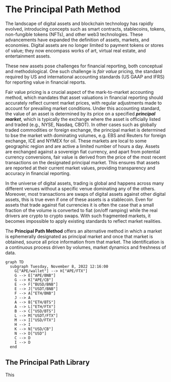 # The Principal Path Method

The landscape of digital assets and blockchain technology has rapidly evolved, introducing concepts such as smart contracts, stablecoins, tokens, non-fungible tokens (NFTs), and other web3 technologies. These advancements have expanded the definition of assets, markets, and economies. Digital assets are no longer limited to payment tokens or stores of value; they now encompass works of art, virtual real estate, and entertainment assets.

These new assets pose challenges for financial reporting, both conceptual and methodological. One such challenge is _fair value_ pricing, the standard required by US and international accounting standards (US GAAP and IFRS) for reporting value in financial reports.

Fair value pricing is a crucial aspect of the mark-to-market accounting method, which mandates that asset valuations in financial reporting should accurately reflect current market prices, with regular adjustments made to account for prevailing market conditions. Under this accounting standard, the value of an asset is determined by its price on a specified **_principal market_**, which is typically the exchange where the asset is officially listed and traded (e.g., NYSE, Nasdaq, CBOT). In other cases such as globally traded commodities or foreign exchange, the principal market is determined to bse the market with dominating volumes, e.g. EBS and Reuters for foreign exchange, ICE and NYMEX for oil. These markets are local to some geographic region and are active a limited number of hours a day. Assets are exchanged against a sovereign fiat currency, and apart from potential currency conversions, fair value is derived from the price of the most recent transactions on the designated principal market. This ensures that assets are reported at their current market values, providing transparency and accuracy in financial reporting.

In the universe of digital assets, trading is global and happens across many different venues without a specific venue dominating any of the others. Moreover, most transactions are swaps of digital assets against other digital assets, this is true even if one of these assets is a stablecoin. Even for assets that trade against fiat currencies it is often the case that a small fraction of the volume is converted to fiat (on/off ramping) while the real drivers are crypto to crypto swaps. With such fragmented markets, it becomes impossible to apply existing standards to reflect market realities.

The __Principal Path Method__ offers an alternative method in which a market is ephemerally designated as principal market and once that market is obtained, source all price information from that market. The identification is a continuous process driven by volumes, market dynamics and freshness of data.


<!-- APE_1667909760 -->
```mermaid
graph TD
  subgraph Tuesday, November 8, 2022 12:16:00
    G["APE/wallet"] --> H["APE/FTX"]
    G --> E["APE/BNB"]
    G --> K["APE/CB"]
    E --> F["BUSD/BNB"]
    E --> J["USDT/BNB"]
    F --> A["ETH/BNB"]
    J --> A
    A --> B["ETH/BTS"]
    A --> L["ETH/FTX"]
    B --> C["USD/BTS"]
    L --> M["USDT/FTX"] 
    M --> I["USD/FTX"]
    H --> I
    K --> N["USD/CB"]
    N --> D["USD"]
    C --> D
    I --> D
  end
```


## The Principal Path Library
This

